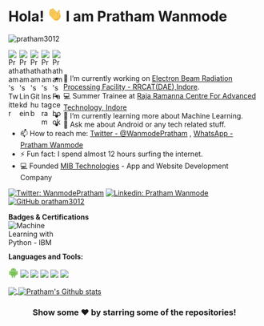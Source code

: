 # Hola! <img src="https://raw.githubusercontent.com/ABSphreak/ABSphreak/master/gifs/Hi.gif" width="30px"> I am Pratham Wanmode

<p align="left"> <img src="https://komarev.com/ghpvc/?username=pratham3012&label=Views&color=blue&style=plastic" alt="pratham3012" /> </p>

<a href="https://twitter.com/WanmodePratham">
  <img align="left" alt="Pratham's Twitter" width="22px" src="https://assets.stickpng.com/thumbs/580b57fcd9996e24bc43c53e.png" />
</a>
<a href="https://www.linkedin.com/in/pratham-wanmode-3096bb158/">
  <img align="left" alt="Pratham's Linkdein" width="22px" src="https://image.flaticon.com/icons/png/512/174/174857.png" />
</a>
<a href="https://github.com/pratham3012">
  <img align="left" alt="Pratham's Github" width="22px" src="https://cdn.jsdelivr.net/npm/simple-icons@v3/icons/github.svg" />
</a>
<a href="https://instagram.com/pratham_wanmode/">
  <img align="left" alt="Pratham's Instagram" width="22px" src="https://assets.stickpng.com/images/580b57fcd9996e24bc43c521.png" />
</a>
<a href="https://www.facebook.com/pratham.wanmode.7/">
  <img align="left" alt="Pratham's Facebook" width="22px" src="https://pngimg.com/uploads/facebook_logos/facebook_logos_PNG19754.png" />
</a>


<br/>
<br/>



- 🔭 I’m currently working on [Electron Beam Radiation Processing Facility - RRCAT(DAE),Indore](https://github.com/EBRPF/arpf).
- 💻 Summer Trainee at [Raja Ramanna Centre For Advanced Technology, Indore](https://www.rrcat.gov.in/)
- 🌱 I’m currently learning more about Machine Learning.
- 💬 Ask me about Android or any tech related stuff.
- 📫 How to reach me: [Twitter - @WanmodePratham](https://twitter.com/WanmodePratham) , [WhatsApp - Pratham Wanmode](https://wa.link/0qag4r)
- ⚡ Fun fact: I spend almost 12 hours surfing the internet.
- 💻 Founded [MIB Technologies](https://mibtechnologies.in) - App and Website Development Company 

[![Twitter: WanmodePratham](https://img.shields.io/twitter/follow/WanmodePratham?style=social)](https://twitter.com/WanmodePratham)
[![Linkedin: Pratham Wanmode](https://img.shields.io/badge/-pratham3012-blue?style=flat-square&logo=Linkedin&logoColor=white&link=https://www.linkedin.com/in/pratham-wanmode-3096bb158/)](https://www.linkedin.com/in/pratham-wanmode-3096bb158/)
[![GitHub pratham3012](https://img.shields.io/github/followers/pratham3012?label=follow&style=social)](https://github.com/pratham3012)


**Badges & Certifications**  
<a href="https://www.credly.com/badges/0a07079a-08b1-4410-878a-81029bc5ba10/public_url">
  <img align="left" alt="Machine Learning with Python - IBM" width="100px" src="https://images.credly.com/size/110x110/images/53caf8cc-b5e9-4424-b4a7-7b069fa13db4/Machine_Learning_with_Python.png" />
</a>


<br/>

<br/>







**Languages and Tools:**  


<code><img height="20" src="https://raw.githubusercontent.com/github/explore/80688e429a7d4ef2fca1e82350fe8e3517d3494d/topics/android/android.png"></code>
<code><img height="20" src="https://logodownload.org/wp-content/uploads/2019/10/photoshop-logo-0.png"></code>
<code><img height="20" src="https://upload.wikimedia.org/wikipedia/commons/thumb/c/c2/Adobe_XD_CC_icon.svg/512px-Adobe_XD_CC_icon.svg.png"></code>
<code><img height="20" src="https://upload.wikimedia.org/wikipedia/commons/thumb/3/38/Jupyter_logo.svg/1200px-Jupyter_logo.svg.png"></code>
<code><img height="20" src="https://cdn.freebiesupply.com/logos/large/2x/kotlin-1-logo-png-transparent.png"></code>
<code><img height="20" src="http://assets.stickpng.com/images/5848152fcef1014c0b5e4967.png"></code>



<a href="https://github.com/pratham3012">
  <img align="center" src="https://github-readme-stats.vercel.app/api/top-langs/?username=pratham3012&theme=light&hide_langs_below=1" />
</a>
<a href="https://github.com/pratham3012">
 <img align="center" src="https://github-readme-stats.vercel.app/api?username=pratham3012&show_icons=true&theme=light&line_height=27" alt="Pratham's Github stats"/>
</a>


<div align="center">

### Show some ❤️ by starring some of the repositories!

</div>

